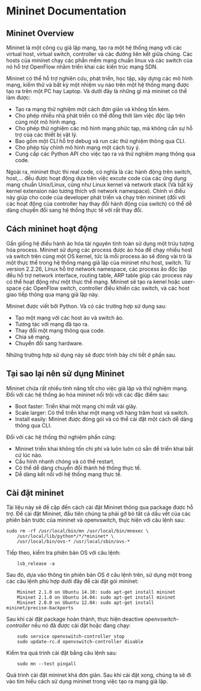# Mininet Documentation
## Mininet Overview
Mininet là một công cụ giả lập mạng, tạo ra một hệ thống mạng với các virtual host, virtual switch, controller và các đường liên kết giữa chúng. Các hosts của mininet chạy các phần mềm mạng chuẩn linux và các switch của nó hỗ trợ OpenFlow nhằm triển khai các kiến trúc mạng SDN.

Mininet có thể hỗ trợ nghiên cứu, phát triển, học tập, xây dựng các mô hình mạng, kiểm thử và bất kỳ một nhiệm vụ nào trên một hệ thống mạng được tạo ra trên một PC hay Laptop. Và dưới đây là những gì mà mininet có thể làm được:
- Tạo ra mạng thử nghiệm một cách đơn giản và không tốn kém.
- Cho phép nhiều nhà phát triển có thể đồng thời làm việc độc lập trên cùng một mô hình mạng.
- Cho phép thử nghiệm các mô hình mạng phức tạp, mà không cần sự hỗ trợ của các thiết bị vật lý.
- Bao gồm một CLI hỗ trợ debug và run các thử nghiệm thông qua CLI.
- Cho phép tùy chỉnh mô hình mạng một cách tùy ý.
- Cung cấp các Python API cho việc tạo ra và thử nghiệm mạng thông qua code.

Ngoài ra, mininet thực thi real code, có nghĩa là các hành động trên switch, host,... đều được hoạt động dựa trên việc excute code của các ứng dụng mạng chuẩn Unix/Linux, cũng như Linux kernel và network stack (Và bất kỳ kernel extension nào tương thích với network namespace). Chính vì điều này giúp cho code của developer phát triển và chạy trên mininet (đối với các hoạt động của controller hay thay đổi hành động của switch) có thể dễ dàng chuyển đổi sang hệ thống thực tế với rất thay đổi.
## Cách mininet hoạt động
Gần giống hệ điều hành ảo hóa tài nguyên tính toán sử dụng một trừu tượng hóa process. Mininet sử dụng các process được ảo hóa để chạy nhiều host và switch trên cùng một OS kernel, tức là mỗi process ảo sẽ đóng vài trò là một thực thể trong hệ thống mạng giả lập của mininet như host, switch. Từ version 2.2.26, Linux hỗ trợ network namespace, các process ảo độc lập đều hỗ trợ network interface, routing table, ARP table giúp các process này có thể hoạt động như một thực thể mạng. Mininet sẽ tạo ra kenel hoặc user-space các OpenFlow switch, controller điều khiển các switch, và các host giao tiếp thông qua mạng giả lập này.

Mininet được viết bởi Python. Và có các trường hợp sử dụng sau:
- Tạo một mạng với các host ảo và switch ảo.
- Tương tác với mạng đã tạo ra.
- Thay đổi một mạng thông qua code.
- Chia sẽ mạng.
- Chuyển đổi sang hardware.

Những trường hợp sử dụng này sẽ được trình bày chi tiết ở phần sau.
## Tại sao lại nên sử dụng Mininet
Mininet chứa rất nhiều tính năng tốt cho việc giả lập và thử nghiệm mạng. Đối với các hệ thống ảo hóa mininet nổi trội với các đặc điểm sau:
- Boot faster: Triển khai một mạng chỉ mất vài giây.
- Scale larger: Có thể triển khai một mạng với hàng trăm host và switch.
- Install easily: Mininet được đóng gói và có thể cài đặt một cách dễ dàng thông qua CLI.

Đối với các hệ thống thử nghiệm phần cứng:
- Mininet triển khai không tốn chi phí và luôn luôn có sẵn để triển khai bất cứ lúc nào.
- Cấu hình nhanh chóng và có thể restart.
- Có thể dễ dàng chuyển đổi thành hệ thống thực tế.
- Dễ dàng kết nối với hệ thống mạng thực tế.

## Cài đặt mininet
Tài liệu này sẽ đề cập đến cách cài đặt Mininet thông qua package được hỗ trợ.
Để cài đặt Mininet, đầu tiên chúng ta phải gỡ bỏ tất cả dấu vết của các phiên bản trước của mininet và openvswitch, thực hiện với câu lệnh sau:
```
sudo rm -rf /usr/local/bin/mn /usr/local/bin/mnexec \
    /usr/local/lib/python*/*/*mininet* \
    /usr/local/bin/ovs-* /usr/local/sbin/ovs-*
```
Tiếp theo, kiểm tra phiên bản OS với câu lệnh:
```
	lsb_release -a
```
Sau đó, dựa vào thông tin phiên bản OS ở câu lệnh trên, sử dụng một trong các câu lệnh phù hợp dưới đây để cài đặt gói mininet:
```
	Mininet 2.1.0 on Ubuntu 14.10: sudo apt-get install mininet
	Mininet 2.1.0 on Ubuntu 14.04: sudo apt-get install mininet
	Mininet 2.0.0 on Ubuntu 12.04: sudo apt-get install mininet/precise-backports
```
Sau khi cài đặt package hoàn thành, thực hiện deactive *openvswitch-controller* nếu nó đã được cài đặt hoặc đang chạy:
```
	sudo service openvswitch-controller stop
	sudo update-rc.d openvswitch-controller disable
```
Kiểm tra quá trình cài đặt bằng câu lệnh sau:
```
	sudo mn --test pingall
```
Quá trình cài đặt mininet khá đơn giản. Sau khi cài đặt xong, chúng ta sẽ đi vào tìm hiểu cách sử dụng mininet trong việc tạo ra mạng giả lập.
